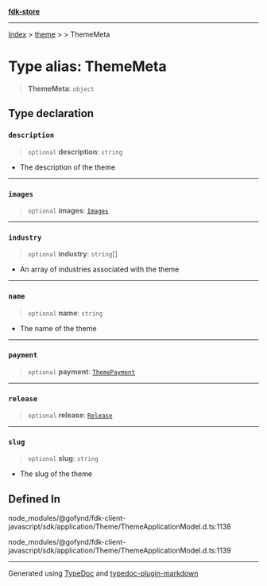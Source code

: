 [**fdk-store**](../../../README.md)
***

[Index](../../../API.md) > [theme](../../README.md) > [<internal>](../README.md) > ThemeMeta

# Type alias: ThemeMeta

> **ThemeMeta**: `object`

## Type declaration

### `description`

> `optional` **description**: `string`

- The description of the theme

***

### `images`

> `optional` **images**: [`Images`](type-alias.Images.md)

***

### `industry`

> `optional` **industry**: `string`[]

- An array of industries associated with the theme

***

### `name`

> `optional` **name**: `string`

- The name of the theme

***

### `payment`

> `optional` **payment**: [`ThemePayment`](type-alias.ThemePayment.md)

***

### `release`

> `optional` **release**: [`Release`](type-alias.Release.md)

***

### `slug`

> `optional` **slug**: `string`

- The slug of the theme

## Defined In

node\_modules/@gofynd/fdk-client-javascript/sdk/application/Theme/ThemeApplicationModel.d.ts:1138

node\_modules/@gofynd/fdk-client-javascript/sdk/application/Theme/ThemeApplicationModel.d.ts:1139

***
Generated using [TypeDoc](https://typedoc.org/) and [typedoc-plugin-markdown](https://www.npmjs.com/package/typedoc-plugin-markdown)
